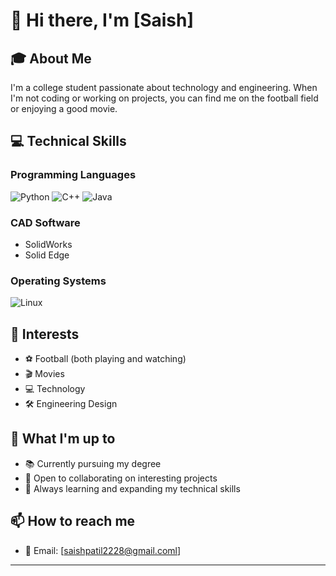 # 👋 Hi there, I'm [Saish]

## 🎓 About Me
I'm a college student passionate about technology and engineering. When I'm not coding or working on projects, you can find me on the football field or enjoying a good movie.

## 💻 Technical Skills

### Programming Languages
![Python](https://img.shields.io/badge/Python-3776AB?style=for-the-badge&logo=python&logoColor=white)
![C++](https://img.shields.io/badge/C++-00599C?style=for-the-badge&logo=c%2B%2B&logoColor=white)
![Java](https://img.shields.io/badge/Java-ED8B00?style=for-the-badge&logo=java&logoColor=white)

### CAD Software
- SolidWorks
- Solid Edge

### Operating Systems
![Linux](https://img.shields.io/badge/Linux-FCC624?style=for-the-badge&logo=linux&logoColor=black)

## 🌟 Interests
- ⚽ Football (both playing and watching)
- 🎬 Movies
- 💻 Technology
- 🛠️ Engineering Design

## 🔭 What I'm up to
- 📚 Currently pursuing my degree
- 👀 Open to collaborating on interesting projects
- 🌱 Always learning and expanding my technical skills

## 📫 How to reach me
- 📧 Email: [saishpatil2228@gmail.coml]

---
